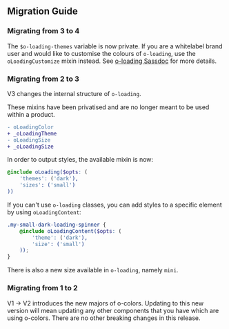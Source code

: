 ## Migration Guide

### Migrating from 3 to 4

The `$o-loading-themes` variable is now private. If you are a whitelabel brand user and would like to customise the colours of `o-loading`, use the `oLoadingCustomize` mixin instead. See [o-loading Sassdoc](https://registry.origami.ft.com/components/o-loading/sassdoc?brand=whitelabel) for more details.

### Migrating from 2 to 3

V3 changes the internal structure of `o-loading`.

These mixins have been privatised and are no longer meant to be used within a product.
```diff
- oLoadingColor
+ _oLoadingTheme
- oLoadingSize
+ _oLoadingSize
```

In order to output styles, the available mixin is now:
```scss
@include oLoading($opts: (
	'themes': ('dark'),
	'sizes': ('small')
))
```

If you can't use `o-loading` classes, you can add styles to a specific element by using `oLoadingContent`:
```scss
.my-small-dark-loading-spinner {
	@include oLoadingContent($opts: (
		'theme': ('dark'),
		'size': ('small')
	));
}
```

There is also a new size available in `o-loading`, namely `mini`.

### Migrating from 1 to 2

V1 -> V2 introduces the new majors of o-colors. Updating to this new version will mean updating any other components that you have which are using o-colors. There are no other breaking changes in this release.
